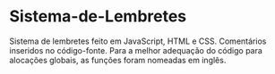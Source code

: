 # Sistema-de-Lembretes


Sistema de lembretes feito em JavaScript, HTML e CSS. 
Comentários inseridos no código-fonte.
Para a melhor adequação do código para alocações globais, as funções foram nomeadas em inglês. 
